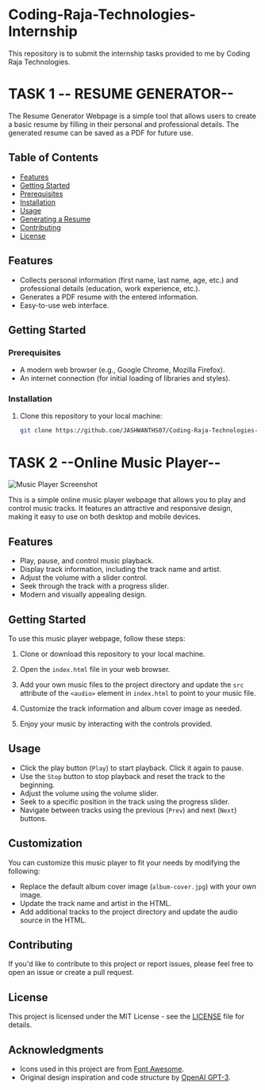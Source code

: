 # Coding-Raja-Technologies-Internship
This repository is to submit the internship tasks provided to me by Coding Raja Technologies.
# TASK 1 -- RESUME GENERATOR--

The Resume Generator Webpage is a simple tool that allows users to create a basic resume by filling in their personal and professional details. The generated resume can be saved as a PDF for future use.

## Table of Contents

- [Features](#features)
- [Getting Started](#getting-started)
- [Prerequisites](#prerequisites)
- [Installation](#installation)
- [Usage](#usage)
- [Generating a Resume](#generating-a-resume)
- [Contributing](#contributing)
- [License](#license)

## Features

- Collects personal information (first name, last name, age, etc.) and professional details (education, work experience, etc.).
- Generates a PDF resume with the entered information.
- Easy-to-use web interface.

## Getting Started

### Prerequisites

- A modern web browser (e.g., Google Chrome, Mozilla Firefox).
- An internet connection (for initial loading of libraries and styles).

### Installation

1. Clone this repository to your local machine:

   ```bash
   git clone https://github.com/JASHWANTHS07/Coding-Raja-Technologies-Internship.git
   
# TASK 2 --Online Music Player--

![Music Player Screenshot](screenshot.png)

This is a simple online music player webpage that allows you to play and control music tracks. It features an attractive and responsive design, making it easy to use on both desktop and mobile devices.

## Features

- Play, pause, and control music playback.
- Display track information, including the track name and artist.
- Adjust the volume with a slider control.
- Seek through the track with a progress slider.
- Modern and visually appealing design.

## Getting Started

To use this music player webpage, follow these steps:

1. Clone or download this repository to your local machine.

2. Open the `index.html` file in your web browser.

3. Add your own music files to the project directory and update the `src` attribute of the `<audio>` element in `index.html` to point to your music file.

4. Customize the track information and album cover image as needed.

5. Enjoy your music by interacting with the controls provided.

## Usage

- Click the play button (`Play`) to start playback. Click it again to pause.
- Use the `Stop` button to stop playback and reset the track to the beginning.
- Adjust the volume using the volume slider.
- Seek to a specific position in the track using the progress slider.
- Navigate between tracks using the previous (`Prev`) and next (`Next`) buttons.

## Customization

You can customize this music player to fit your needs by modifying the following:

- Replace the default album cover image (`album-cover.jpg`) with your own image.
- Update the track name and artist in the HTML.
- Add additional tracks to the project directory and update the audio source in the HTML.

## Contributing

If you'd like to contribute to this project or report issues, please feel free to open an issue or create a pull request.

## License

This project is licensed under the MIT License - see the [LICENSE](LICENSE) file for details.

## Acknowledgments

- Icons used in this project are from [Font Awesome](https://fontawesome.com/).
- Original design inspiration and code structure by [OpenAI GPT-3](https://beta.openai.com/).
